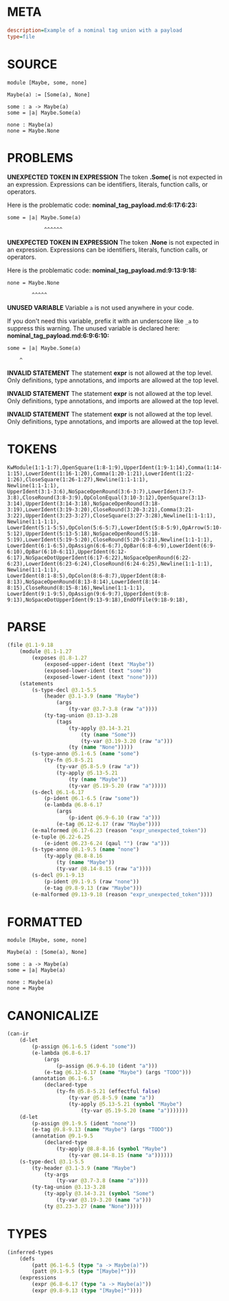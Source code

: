 # META
~~~ini
description=Example of a nominal tag union with a payload
type=file
~~~
# SOURCE
~~~roc
module [Maybe, some, none]

Maybe(a) := [Some(a), None]

some : a -> Maybe(a)
some = |a| Maybe.Some(a)

none : Maybe(a)
none = Maybe.None
~~~
# PROBLEMS
**UNEXPECTED TOKEN IN EXPRESSION**
The token **.Some(** is not expected in an expression.
Expressions can be identifiers, literals, function calls, or operators.

Here is the problematic code:
**nominal_tag_payload.md:6:17:6:23:**
```roc
some = |a| Maybe.Some(a)
```
                ^^^^^^


**UNEXPECTED TOKEN IN EXPRESSION**
The token **.None** is not expected in an expression.
Expressions can be identifiers, literals, function calls, or operators.

Here is the problematic code:
**nominal_tag_payload.md:9:13:9:18:**
```roc
none = Maybe.None
```
            ^^^^^


**UNUSED VARIABLE**
Variable ``a`` is not used anywhere in your code.

If you don't need this variable, prefix it with an underscore like `_a` to suppress this warning.
The unused variable is declared here:
**nominal_tag_payload.md:6:9:6:10:**
```roc
some = |a| Maybe.Some(a)
```
        ^


**INVALID STATEMENT**
The statement **expr** is not allowed at the top level.
Only definitions, type annotations, and imports are allowed at the top level.

**INVALID STATEMENT**
The statement **expr** is not allowed at the top level.
Only definitions, type annotations, and imports are allowed at the top level.

**INVALID STATEMENT**
The statement **expr** is not allowed at the top level.
Only definitions, type annotations, and imports are allowed at the top level.

# TOKENS
~~~zig
KwModule(1:1-1:7),OpenSquare(1:8-1:9),UpperIdent(1:9-1:14),Comma(1:14-1:15),LowerIdent(1:16-1:20),Comma(1:20-1:21),LowerIdent(1:22-1:26),CloseSquare(1:26-1:27),Newline(1:1-1:1),
Newline(1:1-1:1),
UpperIdent(3:1-3:6),NoSpaceOpenRound(3:6-3:7),LowerIdent(3:7-3:8),CloseRound(3:8-3:9),OpColonEqual(3:10-3:12),OpenSquare(3:13-3:14),UpperIdent(3:14-3:18),NoSpaceOpenRound(3:18-3:19),LowerIdent(3:19-3:20),CloseRound(3:20-3:21),Comma(3:21-3:22),UpperIdent(3:23-3:27),CloseSquare(3:27-3:28),Newline(1:1-1:1),
Newline(1:1-1:1),
LowerIdent(5:1-5:5),OpColon(5:6-5:7),LowerIdent(5:8-5:9),OpArrow(5:10-5:12),UpperIdent(5:13-5:18),NoSpaceOpenRound(5:18-5:19),LowerIdent(5:19-5:20),CloseRound(5:20-5:21),Newline(1:1-1:1),
LowerIdent(6:1-6:5),OpAssign(6:6-6:7),OpBar(6:8-6:9),LowerIdent(6:9-6:10),OpBar(6:10-6:11),UpperIdent(6:12-6:17),NoSpaceDotUpperIdent(6:17-6:22),NoSpaceOpenRound(6:22-6:23),LowerIdent(6:23-6:24),CloseRound(6:24-6:25),Newline(1:1-1:1),
Newline(1:1-1:1),
LowerIdent(8:1-8:5),OpColon(8:6-8:7),UpperIdent(8:8-8:13),NoSpaceOpenRound(8:13-8:14),LowerIdent(8:14-8:15),CloseRound(8:15-8:16),Newline(1:1-1:1),
LowerIdent(9:1-9:5),OpAssign(9:6-9:7),UpperIdent(9:8-9:13),NoSpaceDotUpperIdent(9:13-9:18),EndOfFile(9:18-9:18),
~~~
# PARSE
~~~clojure
(file @1.1-9.18
	(module @1.1-1.27
		(exposes @1.8-1.27
			(exposed-upper-ident (text "Maybe"))
			(exposed-lower-ident (text "some"))
			(exposed-lower-ident (text "none"))))
	(statements
		(s-type-decl @3.1-5.5
			(header @3.1-3.9 (name "Maybe")
				(args
					(ty-var @3.7-3.8 (raw "a"))))
			(ty-tag-union @3.13-3.28
				(tags
					(ty-apply @3.14-3.21
						(ty (name "Some"))
						(ty-var @3.19-3.20 (raw "a")))
					(ty (name "None")))))
		(s-type-anno @5.1-6.5 (name "some")
			(ty-fn @5.8-5.21
				(ty-var @5.8-5.9 (raw "a"))
				(ty-apply @5.13-5.21
					(ty (name "Maybe"))
					(ty-var @5.19-5.20 (raw "a")))))
		(s-decl @6.1-6.17
			(p-ident @6.1-6.5 (raw "some"))
			(e-lambda @6.8-6.17
				(args
					(p-ident @6.9-6.10 (raw "a")))
				(e-tag @6.12-6.17 (raw "Maybe"))))
		(e-malformed @6.17-6.23 (reason "expr_unexpected_token"))
		(e-tuple @6.22-6.25
			(e-ident @6.23-6.24 (qaul "") (raw "a")))
		(s-type-anno @8.1-9.5 (name "none")
			(ty-apply @8.8-8.16
				(ty (name "Maybe"))
				(ty-var @8.14-8.15 (raw "a"))))
		(s-decl @9.1-9.13
			(p-ident @9.1-9.5 (raw "none"))
			(e-tag @9.8-9.13 (raw "Maybe")))
		(e-malformed @9.13-9.18 (reason "expr_unexpected_token"))))
~~~
# FORMATTED
~~~roc
module [Maybe, some, none]

Maybe(a) : [Some(a), None]

some : a -> Maybe(a)
some = |a| Maybe(a)

none : Maybe(a)
none = Maybe
~~~
# CANONICALIZE
~~~clojure
(can-ir
	(d-let
		(p-assign @6.1-6.5 (ident "some"))
		(e-lambda @6.8-6.17
			(args
				(p-assign @6.9-6.10 (ident "a")))
			(e-tag @6.12-6.17 (name "Maybe") (args "TODO")))
		(annotation @6.1-6.5
			(declared-type
				(ty-fn @5.8-5.21 (effectful false)
					(ty-var @5.8-5.9 (name "a"))
					(ty-apply @5.13-5.21 (symbol "Maybe")
						(ty-var @5.19-5.20 (name "a")))))))
	(d-let
		(p-assign @9.1-9.5 (ident "none"))
		(e-tag @9.8-9.13 (name "Maybe") (args "TODO"))
		(annotation @9.1-9.5
			(declared-type
				(ty-apply @8.8-8.16 (symbol "Maybe")
					(ty-var @8.14-8.15 (name "a"))))))
	(s-type-decl @3.1-5.5
		(ty-header @3.1-3.9 (name "Maybe")
			(ty-args
				(ty-var @3.7-3.8 (name "a"))))
		(ty-tag-union @3.13-3.28
			(ty-apply @3.14-3.21 (symbol "Some")
				(ty-var @3.19-3.20 (name "a")))
			(ty @3.23-3.27 (name "None")))))
~~~
# TYPES
~~~clojure
(inferred-types
	(defs
		(patt @6.1-6.5 (type "a -> Maybe(a)"))
		(patt @9.1-9.5 (type "[Maybe]*")))
	(expressions
		(expr @6.8-6.17 (type "a -> Maybe(a)"))
		(expr @9.8-9.13 (type "[Maybe]*"))))
~~~
